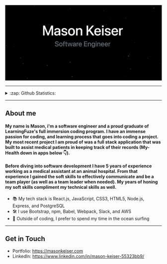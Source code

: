<img src="back.gif" width="1000">


---

<details>
  <summary>:zap: Github Statistics: </summary>
  <img src="https://github-readme-stats.vercel.app/api?username=mason-keiser&show_icons=true&hide=contribs&card_width=500" />
  <img src="https://github-readme-stats.vercel.app/api/top-langs/?username=mason-keiser&layout=compact&theme=vue)](https://github.com/anuraghazra/github-readme-      stats" />
 </details>



---


##  About me

#### My name is Mason, i'm a software engineer and a proud graduate of LearningFuze's full immersion coding program. I have an immense passion for coding, and learning process that goes into coding a project. My most recent project I am proud of was a full stack application that was built to assist medical patients in keeping track of their records (My-Health down in apps below 👇).

#### Before diving into software development I have 5 years of experience working as a medical assistant at an animal hospital. From that experience I gained the soft skills to effectively communicate and be a team player (as well as a team leader when needed). My years of honing my soft skills compliment my technical skills as well.


* 📚 My tech stack is React.js, JavaScript, CSS3, HTML5, Node.js, Express, and PostgreSQL
* 🛠 I use Bootstrap, npm, Babel, Webpack, Slack, and AWS
* 🌊 Outside of coding, I prefer to spend my time in the ocean surfing

---

##  Get in Touch


* Portfolio: https://masonkeiser.com
* LinkedIn: https://www.linkedin.com/in/mason-keiser-55323bb9/

